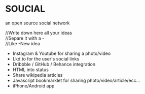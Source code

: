 SOUCIAL
========
an open source social network

//Write down here all your ideas<br/>
//Separe it with a -<br/>
//Like -New idea<br/>

- Instagram & Youtube for sharing a photo/video
- Lkd.to for the user's social links
- Dribbble / GitHub / Behance integration 
- HTML into status
- Share wikipedia articles
- Javascript bookmarklet for sharing photo/video/article/ecc...
- iPhone/Android app